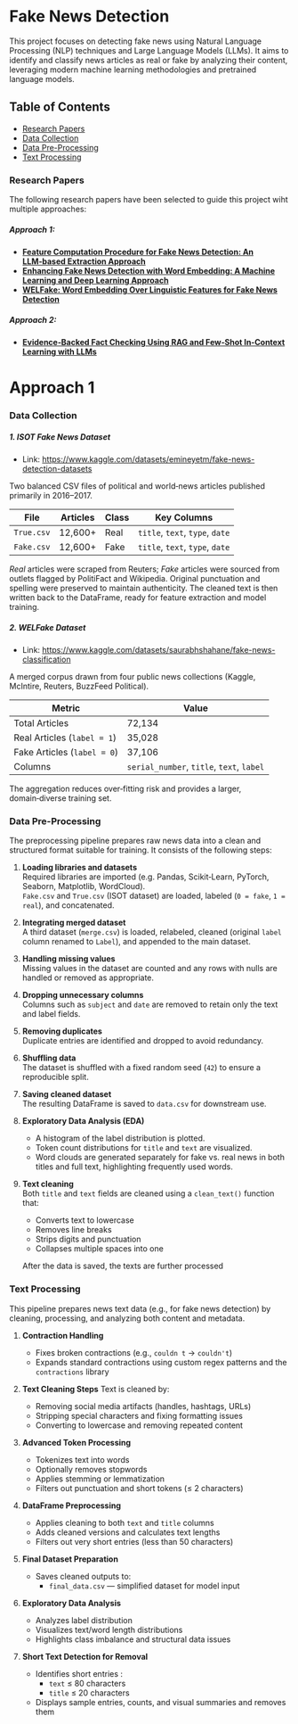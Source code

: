 # Fake News Detection

This project focuses on detecting fake news using Natural Language Processing (NLP) techniques and Large Language Models (LLMs). It aims to identify and classify news articles as real or fake by analyzing their content, leveraging modern machine learning methodologies and pretrained language models.

## Table of Contents
- [Research Papers](#research-papers)
- [Data Collection](#data-collection)
- [Data Pre-Processing](#data-pre-processing)
- [Text Processing](#text-processing)

### Research Papers
The following research papers have been selected to guide this project wiht multiple approaches:
##### Approach 1:
- [**Feature Computation Procedure for Fake News Detection: An LLM‑based Extraction Approach**](https://www.researchgate.net/publication/392127130_Feature_computation_procedure_for_fake_news_detection_An_LLM-based_extraction_approach)
- [**Enhancing Fake News Detection with Word Embedding: A Machine Learning and Deep Learning Approach**](https://www.mdpi.com/2073-431X/13/9/239)
- [**WELFake: Word Embedding Over Linguistic Features for Fake News Detection**](https://ieeexplore.ieee.org/stamp/stamp.jsp?tp=&arnumber=9395133)
##### Approach 2:
- [**Evidence‑Backed Fact Checking Using RAG and Few‑Shot In‑Context Learning with LLMs**](https://arxiv.org/pdf/2408.12060)

# Approach 1 

### Data Collection

##### 1. ISOT Fake News Dataset
 - Link: https://www.kaggle.com/datasets/emineyetm/fake-news-detection-datasets

Two balanced CSV files of political and world‑news articles published primarily in 2016–2017.

| File      | Articles | Class | Key Columns                              |
|-----------|----------|-------|------------------------------------------|
| `True.csv`| 12,600+  | Real  | `title`, `text`, `type`, `date`          |
| `Fake.csv`| 12,600+  | Fake  | `title`, `text`, `type`, `date`          |

*Real* articles were scraped from Reuters; *Fake* articles were sourced from outlets flagged by PolitiFact and Wikipedia. Original punctuation and spelling were preserved to maintain authenticity.
 The cleaned text is then written back to the DataFrame, ready for feature extraction and model training.

##### 2. WELFake Dataset
 - Link: https://www.kaggle.com/datasets/saurabhshahane/fake-news-classification

A merged corpus drawn from four public news collections (Kaggle, McIntire, Reuters, BuzzFeed Political).

| Metric                     | Value                                     |
|----------------------------|-------------------------------------------|
| Total Articles             | 72,134                                    |
| Real Articles (`label = 1`) | 35,028                                    |
| Fake Articles (`label = 0`) | 37,106                                    |
| Columns                    | `serial_number`, `title`, `text`, `label` |

The aggregation reduces over‑fitting risk and provides a larger, domain‑diverse training set.

### Data Pre-Processing 

The preprocessing pipeline prepares raw news data into a clean and structured format suitable for training. It consists of the following steps:

1. **Loading libraries and datasets**  
   Required libraries are imported (e.g. Pandas, Scikit‑Learn, PyTorch, Seaborn, Matplotlib, WordCloud).  
   `Fake.csv` and `True.csv` (ISOT dataset) are loaded, labeled (`0 = fake`, `1 = real`), and concatenated.

2. **Integrating merged dataset**  
   A third dataset (`merge.csv`) is loaded, relabeled, cleaned (original `label` column renamed to `Label`), and appended to the main dataset.

3. **Handling missing values**  
   Missing values in the dataset are counted and any rows with nulls are handled or removed as appropriate.

4. **Dropping unnecessary columns**  
   Columns such as `subject` and `date` are removed to retain only the text and label fields.

5. **Removing duplicates**  
   Duplicate entries are identified and dropped to avoid redundancy.

6. **Shuffling data**  
   The dataset is shuffled with a fixed random seed (`42`) to ensure a reproducible split.

7. **Saving cleaned dataset**  
   The resulting DataFrame is saved to `data.csv` for downstream use.

8. **Exploratory Data Analysis (EDA)**  
   - A histogram of the label distribution is plotted.  
   - Token count distributions for `title` and `text` are visualized.  
   - Word clouds are generated separately for fake vs. real news in both titles and full text, highlighting frequently used words.

9. **Text cleaning**  
   Both `title` and `text` fields are cleaned using a `clean_text()` function that:
   - Converts text to lowercase  
   - Removes line breaks  
   - Strips digits and punctuation  
   - Collapses multiple spaces into one

   After the data is saved, the texts are further processed

 ### Text Processing

This pipeline prepares news text data (e.g., for fake news detection) by cleaning, processing, and analyzing both content and metadata.

1. **Contraction Handling**
   - Fixes broken contractions (e.g., `couldn t` → `couldn't`)
   - Expands standard contractions using custom regex patterns and the `contractions` library

2. **Text Cleaning Steps**
    Text is cleaned by:
     - Removing social media artifacts (handles, hashtags, URLs)
     - Stripping special characters and fixing formatting issues
     - Converting to lowercase and removing repeated content

3. **Advanced Token Processing**
    - Tokenizes text into words
    - Optionally removes stopwords
    - Applies stemming or lemmatization
    - Filters out punctuation and short tokens (≤ 2 characters)

4. **DataFrame Preprocessing**
    - Applies cleaning to both `text` and `title` columns
    - Adds cleaned versions and calculates text lengths
    - Filters out very short entries (less than 50 characters)

5. **Final Dataset Preparation**
    - Saves cleaned outputs to:
      - `final_data.csv` — simplified dataset for model input

6. **Exploratory Data Analysis**
    - Analyzes label distribution
    - Visualizes text/word length distributions
    - Highlights class imbalance and structural data issues

7. **Short Text Detection for Removal**
    - Identifies short entries :
      - `text` ≤ 80 characters
      - `title` ≤ 20 characters
    - Displays sample entries, counts, and visual summaries and removes them
